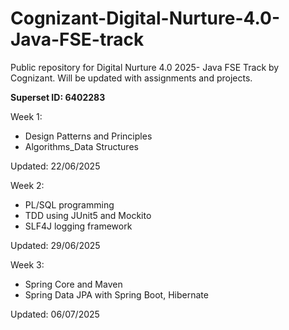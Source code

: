 # Cognizant-Digital-Nurture-4.0-Java-FSE-track
Public repository for Digital Nurture 4.0 2025- Java FSE Track by Cognizant. Will be updated with assignments and projects.

**Superset ID: 6402283**

Week 1:
- Design Patterns and Principles
- Algorithms_Data Structures

Updated: 22/06/2025

Week 2:
- PL/SQL programming
- TDD using JUnit5 and Mockito
- SLF4J logging framework

Updated: 29/06/2025

Week 3:
- Spring Core and Maven
- Spring Data JPA with Spring Boot, Hibernate


Updated: 06/07/2025



